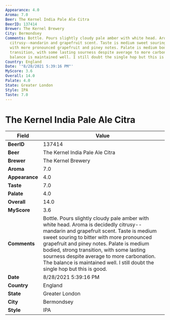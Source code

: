 ```yaml
---
Appearance: 4.0
Aroma: 7.0
Beer: The Kernel India Pale Ale Citra
BeerID: 137414
Brewer: The Kernel Brewery
City: Bermondsey
Comments: Bottle. Pours slightly cloudy pale amber with white head. Aroma is decidedly
  citrusy--mandarin and grapefruit scent. Taste is medium sweet souring to bitter
  with more pronounced grapefruit and piney notes. Palate is medium bodied, strong
  transition, with some lasting sourness despite average to more carbonation. The
  balance is maintained well. I still doubt the single hop but this is good.
Country: England
Date: '"8/28/2021 5:39:16 PM"'
MyScore: 3.6
Overall: 14.0
Palate: 4.0
State: Greater London
Style: IPA
Taste: 7.0
---
```


# The Kernel India Pale Ale Citra

| Field         | Value |
|---------------|-------|
| **BeerID** | 137414 |
| **Beer** | The Kernel India Pale Ale Citra |
| **Brewer** | The Kernel Brewery |
| **Aroma** | 7.0 |
| **Appearance** | 4.0 |
| **Taste** | 7.0 |
| **Palate** | 4.0 |
| **Overall** | 14.0 |
| **MyScore** | 3.6 |
| **Comments** | Bottle. Pours slightly cloudy pale amber with white head. Aroma is decidedly citrusy--mandarin and grapefruit scent. Taste is medium sweet souring to bitter with more pronounced grapefruit and piney notes. Palate is medium bodied, strong transition, with some lasting sourness despite average to more carbonation. The balance is maintained well. I still doubt the single hop but this is good. |
| **Date** | 8/28/2021 5:39:16 PM |
| **Country** | England |
| **State** | Greater London |
| **City** | Bermondsey |
| **Style** | IPA |
